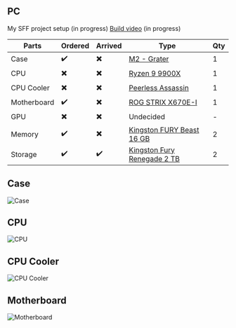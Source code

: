 ## PC

My SFF project setup (in progress)
[Build video](#) (in progress)

| Parts | Ordered | Arrived | Type | Qty
| ----- | ------- | ------- | ---- | --|
|Case|✔️|✖️|[M2 - Grater](https://ncased.com/collections/m-series/products/m2-grater)| 1
|CPU|✖️|✖️|[Ryzen 9 9900X](https://www.amd.com/en/products/processors/desktops/ryzen/9000-series/amd-ryzen-9-9900x.html)|1
|CPU Cooler|✖️|✖️|[Peerless Assassin](https://www.thermalright.com/product/peerless-assassin-120-mini-black/)|1
|Motherboard|✔️|✖️|[ROG STRIX X670E-I](https://rog.asus.com/se/motherboards/rog-strix/rog-strix-x670e-i-gaming-wifi-model/)|1
|GPU|✖️|✖️|Undecided | -|
|Memory|✔️|✖️|[Kingston FURY Beast 16 GB](https://www.kingston.com/en/memory/gaming/kingston-fury-beast-ddr5-memory)|2
|Storage|✔️|✔️|[Kingston Fury Renegade 2 TB](https://www.kingston.com/en/ssd/gaming/kingston-fury-renegade-nvme-m2-ssd)|2

## Case
![Case](https://ncased.com/cdn/shop/files/M2_Grater_PP_G1_Black_LeftFront1_20241125.png?v=1732532370&width=1080)

## CPU
![CPU](https://globaliraq.net/cdn/shop/files/2_ad7a68ee-d691-4c18-bc43-81d2b0be6c23_2048x.jpg?v=1737032536)

## CPU Cooler
![CPU Cooler](https://technicstore.net/wp-content/uploads/2024/01/PA120-MINI-BLACK-6.jpg)

## Motherboard
![Motherboard](https://dlcdnwebimgs.asus.com/files/media/B8F759D6-3102-4CFC-9891-0B5BA0519EDC/v1/img/kv/ROG-Strix-X670E-I-Gaming.png)
